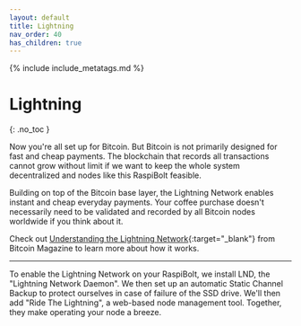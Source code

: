 ```yaml
---
layout: default
title: Lightning
nav_order: 40
has_children: true
---
```

<!-- markdownlint-disable MD014 MD022 MD025 MD040 -->
{% include include_metatags.md %}

# Lightning
{: .no_toc }

Now you're all set up for Bitcoin.
But Bitcoin is not primarily designed for fast and cheap payments.
The blockchain that records all transactions cannot grow without limit if we want to keep the whole system decentralized and nodes like this RaspiBolt feasible.


Building on top of the Bitcoin base layer, the Lightning Network enables instant and cheap everyday payments.
Your coffee purchase doesn't necessarily need to be validated and recorded by all Bitcoin nodes worldwide if you think about it.

Check out [Understanding the Lightning Network](https://bitcoinmagazine.com/technical/understanding-the-lightning-network-part-building-a-bidirectional-payment-channel-1464710791){:target="_blank"} from Bitcoin Magazine to learn more about how it works.

---

To enable the Lightning Network on your RaspiBolt, we install LND, the "Lightning Network Daemon".
We then set up an automatic Static Channel Backup to protect ourselves in case of failure of the SSD drive.
We'll then add "Ride The Lightning", a web-based node management tool.
Together, they make operating your node a breeze.
